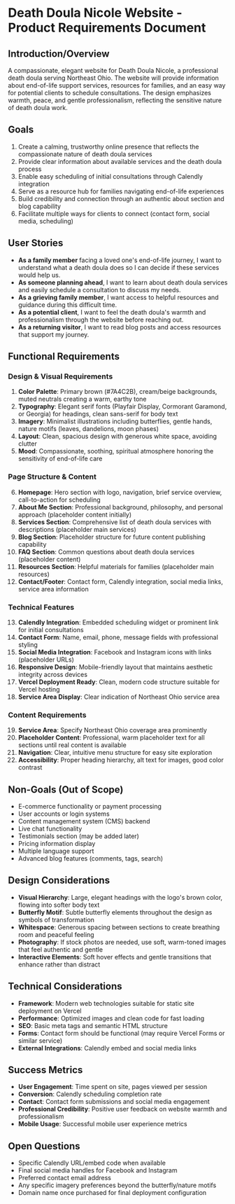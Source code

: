 # Death Doula Nicole Website - Product Requirements Document

## Introduction/Overview

A compassionate, elegant website for Death Doula Nicole, a professional death doula serving Northeast Ohio. The website will provide information about end-of-life support services, resources for families, and an easy way for potential clients to schedule consultations. The design emphasizes warmth, peace, and gentle professionalism, reflecting the sensitive nature of death doula work.

## Goals

1. Create a calming, trustworthy online presence that reflects the compassionate nature of death doula services
2. Provide clear information about available services and the death doula process
3. Enable easy scheduling of initial consultations through Calendly integration
4. Serve as a resource hub for families navigating end-of-life experiences
5. Build credibility and connection through an authentic about section and blog capability
6. Facilitate multiple ways for clients to connect (contact form, social media, scheduling)

## User Stories

- **As a family member** facing a loved one's end-of-life journey, I want to understand what a death doula does so I can decide if these services would help us.
- **As someone planning ahead**, I want to learn about death doula services and easily schedule a consultation to discuss my needs.
- **As a grieving family member**, I want access to helpful resources and guidance during this difficult time.
- **As a potential client**, I want to feel the death doula's warmth and professionalism through the website before reaching out.
- **As a returning visitor**, I want to read blog posts and access resources that support my journey.

## Functional Requirements

### Design & Visual Requirements
1. **Color Palette**: Primary brown (#7A4C2B), cream/beige backgrounds, muted neutrals creating a warm, earthy tone
2. **Typography**: Elegant serif fonts (Playfair Display, Cormorant Garamond, or Georgia) for headings, clean sans-serif for body text
3. **Imagery**: Minimalist illustrations including butterflies, gentle hands, nature motifs (leaves, dandelions, moon phases)
4. **Layout**: Clean, spacious design with generous white space, avoiding clutter
5. **Mood**: Compassionate, soothing, spiritual atmosphere honoring the sensitivity of end-of-life care

### Page Structure & Content
6. **Homepage**: Hero section with logo, navigation, brief service overview, call-to-action for scheduling
7. **About Me Section**: Professional background, philosophy, and personal approach (placeholder content initially)
8. **Services Section**: Comprehensive list of death doula services with descriptions (placeholder main services)
9. **Blog Section**: Placeholder structure for future content publishing capability
10. **FAQ Section**: Common questions about death doula services (placeholder content)
11. **Resources Section**: Helpful materials for families (placeholder main resources)
12. **Contact/Footer**: Contact form, Calendly integration, social media links, service area information

### Technical Features
13. **Calendly Integration**: Embedded scheduling widget or prominent link for initial consultations
14. **Contact Form**: Name, email, phone, message fields with professional styling
15. **Social Media Integration**: Facebook and Instagram icons with links (placeholder URLs)
16. **Responsive Design**: Mobile-friendly layout that maintains aesthetic integrity across devices
17. **Vercel Deployment Ready**: Clean, modern code structure suitable for Vercel hosting
18. **Service Area Display**: Clear indication of Northeast Ohio service area

### Content Requirements
19. **Service Area**: Specify Northeast Ohio coverage area prominently
20. **Placeholder Content**: Professional, warm placeholder text for all sections until real content is available
21. **Navigation**: Clear, intuitive menu structure for easy site exploration
22. **Accessibility**: Proper heading hierarchy, alt text for images, good color contrast

## Non-Goals (Out of Scope)

- E-commerce functionality or payment processing
- User accounts or login systems
- Content management system (CMS) backend
- Live chat functionality
- Testimonials section (may be added later)
- Pricing information display
- Multiple language support
- Advanced blog features (comments, tags, search)

## Design Considerations

- **Visual Hierarchy**: Large, elegant headings with the logo's brown color, flowing into softer body text
- **Butterfly Motif**: Subtle butterfly elements throughout the design as symbols of transformation
- **Whitespace**: Generous spacing between sections to create breathing room and peaceful feeling
- **Photography**: If stock photos are needed, use soft, warm-toned images that feel authentic and gentle
- **Interactive Elements**: Soft hover effects and gentle transitions that enhance rather than distract

## Technical Considerations

- **Framework**: Modern web technologies suitable for static site deployment on Vercel
- **Performance**: Optimized images and clean code for fast loading
- **SEO**: Basic meta tags and semantic HTML structure
- **Forms**: Contact form should be functional (may require Vercel Forms or similar service)
- **External Integrations**: Calendly embed and social media links

## Success Metrics

- **User Engagement**: Time spent on site, pages viewed per session
- **Conversion**: Calendly scheduling completion rate
- **Contact**: Contact form submissions and social media engagement
- **Professional Credibility**: Positive user feedback on website warmth and professionalism
- **Mobile Usage**: Successful mobile user experience metrics

## Open Questions

- Specific Calendly URL/embed code when available
- Final social media handles for Facebook and Instagram
- Preferred contact email address
- Any specific imagery preferences beyond the butterfly/nature motifs
- Domain name once purchased for final deployment configuration 